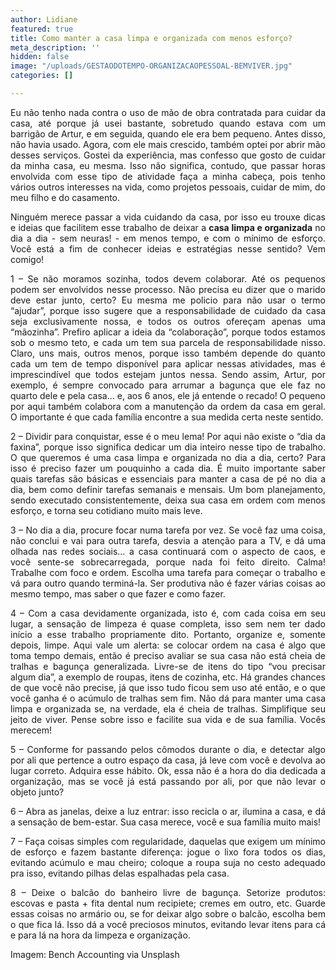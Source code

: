 ```yaml
---
author: Lidiane
featured: true
title: Como manter a casa limpa e organizada com menos esforço?
meta_description: ''
hidden: false
image: "/uploads/GESTAODOTEMPO-ORGANIZACAOPESSOAL-BEMVIVER.jpg"
categories: []

---
```

<p align="justify">Eu não tenho nada contra o uso de mão de obra contratada para cuidar da casa, até porque já usei bastante, sobretudo quando estava com um barrigão de Artur, e em seguida, quando ele era bem pequeno. Antes disso, não havia usado. Agora, com ele mais crescido, também optei por abrir mão desses serviços. Gostei da experiência, mas confesso que gosto de cuidar da minha casa, eu mesma. Isso não significa, contudo, que passar horas envolvida com esse tipo de atividade faça a minha cabeça, pois tenho vários outros interesses na vida, como projetos pessoais, cuidar de mim, do meu filho e do casamento.

<p align="justify">Ninguém merece passar a vida cuidando da casa, por isso eu trouxe dicas e ideias que facilitem esse trabalho de deixar a <strong>casa limpa e organizada</strong> no dia a dia - sem neuras! - em menos tempo, e com o mínimo de esforço. Você está a fim de conhecer ideias e estratégias nesse sentido? Vem comigo!

<p align="justify">1 – Se não moramos sozinha, todos devem colaborar. Até os pequenos podem ser envolvidos nesse processo. Não precisa eu dizer que o marido deve estar junto, certo? Eu mesma me policio para não usar o termo “ajudar”, porque isso sugere que a responsabilidade de cuidado da casa seja exclusivamente nossa, e todos os outros ofereçam apenas uma “mãozinha”. Prefiro aplicar a ideia da “colaboração”, porque todos estamos sob o mesmo teto, e cada um tem sua parcela de responsabilidade nisso. Claro, uns mais, outros menos, porque isso também depende do quanto cada um tem de tempo disponível para aplicar nessas atividades, mas é imprescindível que todos estejam juntos nessa. Sendo assim, Artur, por exemplo, é sempre convocado para arrumar a bagunça que ele faz no quarto dele e pela casa… e, aos 6 anos, ele já entende o recado! O pequeno por aqui também colabora com a manutenção da ordem da casa em geral. O importante é que cada família encontre a sua medida certa neste sentido.

<p align="justify">2 – Dividir para conquistar, esse é o meu lema! Por aqui não existe o “dia da faxina”, porque isso significa dedicar um dia inteiro nesse tipo de trabalho. O que queremos é uma casa limpa e organizada no dia a dia, certo? Para isso é preciso fazer um pouquinho a cada dia. É muito importante saber quais tarefas são básicas e essenciais para manter a casa de pé no dia a dia, bem como definir tarefas semanais e mensais. Um bom planejamento, sendo executado consistentemente, deixa sua casa em ordem com menos esforço, e torna seu cotidiano muito mais leve.

<p align="justify">3 – No dia a dia, procure focar numa tarefa por vez. Se você faz uma coisa, não conclui e vai para outra tarefa, desvia a atenção para a TV, e dá uma olhada nas redes sociais… a casa continuará com o aspecto de caos, e você sente-se sobrecarregada, porque nada foi feito direito. Calma! Trabalhe com foco e ordem. Escolha uma tarefa para começar o trabalho e vá para outro quando terminá-la. Ser produtiva não é fazer várias coisas ao mesmo tempo, mas saber o que fazer e como fazer.

<p align="justify">4 – Com a casa devidamente organizada, isto é, com cada coisa em seu lugar, a sensação de limpeza é quase completa, isso sem nem ter dado início a esse trabalho propriamente dito. Portanto, organize e, somente depois, limpe. Aqui vale um alerta: se colocar ordem na casa é algo que toma tempo demais, então é preciso avaliar se sua casa não está cheia de tralhas e bagunça generalizada. Livre-se de itens do tipo “vou precisar algum dia”, a exemplo de roupas, itens de cozinha, etc. Há grandes chances de que você não precise, já que isso tudo ficou sem uso até então, e o que você ganha é o acúmulo de tralhas sem fim. Não dá para manter uma casa limpa e organizada se, na verdade, ela é cheia de tralhas. Simplifique seu jeito de viver. Pense sobre isso e facilite sua vida e de sua família. Vocês merecem!

<p align="justify">5 – Conforme for passando pelos cômodos durante o dia, e detectar algo por ali que pertence a outro espaço da casa, já leve com você e devolva ao lugar correto. Adquira esse hábito. Ok, essa não é a hora do dia dedicada a organização, mas se você já está passando por ali, por que não levar o objeto junto?

<p align="justify">6 – Abra as janelas, deixe a luz entrar: isso recicla o ar, ilumina a casa, e dá a sensação de bem-estar. Sua casa merece, você e sua família muito mais!

<p align="justify">7 – Faça coisas simples com regularidade, daquelas que exigem um mínimo de esforço e fazem bastante diferença: jogue o lixo fora todos os dias, evitando acúmulo e mau cheiro; coloque a roupa suja no cesto adequado pra isso, evitando pilhas delas espalhadas pela casa.

<p align="justify">8 – Deixe o balcão do banheiro livre de bagunça. Setorize produtos: escovas e pasta + fita dental num recipiete; cremes em outro, etc. Guarde essas coisas no armário ou, se for deixar algo sobre o balcão, escolha bem o que fica lá. Isso dá a você preciosos minutos, evitando levar itens para cá e para lá na hora da limpeza e organização.

<p align="justify">Imagem: Bench Accounting via Unsplash</p>